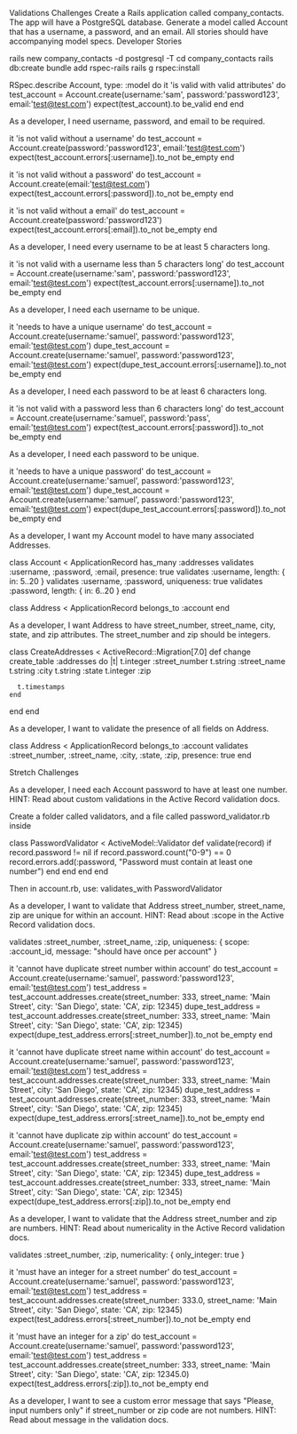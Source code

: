 Validations Challenges
Create a Rails application called company_contacts. The app will have a PostgreSQL database.
Generate a model called Account that has a username, a password, and an email.
All stories should have accompanying model specs.
Developer Stories

rails new company_contacts -d postgresql -T
cd company_contacts
rails db:create
bundle add rspec-rails
rails g rspec:install

RSpec.describe Account, type: :model do
  it 'is valid with valid attributes' do
    test_account = Account.create(username:'sam', password:'password123', email:'test@test.com')
    expect(test_account).to be_valid
  end
end

As a developer, I need username, password, and email to be required.

it 'is not valid without a username' do
    test_account = Account.create(password:'password123', email:'test@test.com')
    expect(test_account.errors[:username]).to_not be_empty
  end

  it 'is not valid without a password' do
    test_account = Account.create(email:'test@test.com')
    expect(test_account.errors[:password]).to_not be_empty
  end

  it 'is not valid without a email' do
    test_account = Account.create(password:'password123')
    expect(test_account.errors[:email]).to_not be_empty
  end

As a developer, I need every username to be at least 5 characters long.

it 'is not valid with a username less than 5 characters long' do
    test_account = Account.create(username:'sam', password:'password123', email:'test@test.com')
    expect(test_account.errors[:username]).to_not be_empty
  end

As a developer, I need each username to be unique.

it 'needs to have a unique username' do
    test_account = Account.create(username:'samuel', password:'password123', email:'test@test.com')
    dupe_test_account = Account.create(username:'samuel', password:'password123', email:'test@test.com')
    expect(dupe_test_account.errors[:username]).to_not be_empty
  end

As a developer, I need each password to be at least 6 characters long.

it 'is not valid with a password less than 6 characters long' do
    test_account = Account.create(username:'samuel', password:'pass', email:'test@test.com')
    expect(test_account.errors[:password]).to_not be_empty
  end

As a developer, I need each password to be unique.

it 'needs to have a unique password' do
    test_account = Account.create(username:'samuel', password:'password123', email:'test@test.com')
    dupe_test_account = Account.create(username:'samuel', password:'password123', email:'test@test.com')
    expect(dupe_test_account.errors[:password]).to_not be_empty
  end

As a developer, I want my Account model to have many associated Addresses.

class Account < ApplicationRecord
    has_many :addresses
    validates :username, :password, :email, presence: true
    validates :username, length: { in: 5..20 }
    validates :username, :password, uniqueness: true
    validates :password, length: { in: 6..20 }
end

class Address < ApplicationRecord
    belongs_to :account
end

As a developer, I want Address to have street_number, street_name, city, state, and zip attributes. The street_number and zip should be integers.

class CreateAddresses < ActiveRecord::Migration[7.0]
  def change
    create_table :addresses do |t|
      t.integer :street_number
      t.string :street_name
      t.string :city
      t.string :state
      t.integer :zip

      t.timestamps
    end
  end
end

As a developer, I want to validate the presence of all fields on Address.

class Address < ApplicationRecord
    belongs_to :account
    validates :street_number, :street_name, :city, :state, :zip, presence: true
end

Stretch Challenges

As a developer, I need each Account password to have at least one number.
HINT: Read about custom validations in the Active Record validation docs.

Create a folder called validators, and a file called password_validator.rb inside

class PasswordValidator <  ActiveModel::Validator
    def validate(record)
        if record.password != nil
            if record.password.count("0-9") == 0
                record.errors.add(:password, "Password must contain at least one number")
            end
        end
    end
end

Then in account.rb, use: 
validates_with PasswordValidator


As a developer, I want to validate that Address street_number, street_name, zip are unique for within an account.
HINT: Read about :scope in the Active Record validation docs.

validates :street_number, :street_name, :zip, uniqueness: { scope: :account_id, message: "should have once per account" }

it 'cannot have duplicate street number within account' do
    test_account = Account.create(username:'samuel', password:'password123', email:'test@test.com')
    test_address = test_account.addresses.create(street_number: 333, street_name: 'Main Street', city: 'San Diego', state: 'CA', zip: 12345)
    dupe_test_address = test_account.addresses.create(street_number: 333, street_name: 'Main Street', city: 'San Diego', state: 'CA', zip: 12345)
    expect(dupe_test_address.errors[:street_number]).to_not be_empty
  end

  it 'cannot have duplicate street name within account' do
    test_account = Account.create(username:'samuel', password:'password123', email:'test@test.com')
    test_address = test_account.addresses.create(street_number: 333, street_name: 'Main Street', city: 'San Diego', state: 'CA', zip: 12345)
    dupe_test_address = test_account.addresses.create(street_number: 333, street_name: 'Main Street', city: 'San Diego', state: 'CA', zip: 12345)
    expect(dupe_test_address.errors[:street_name]).to_not be_empty
  end

  it 'cannot have duplicate zip within account' do
    test_account = Account.create(username:'samuel', password:'password123', email:'test@test.com')
    test_address = test_account.addresses.create(street_number: 333, street_name: 'Main Street', city: 'San Diego', state: 'CA', zip: 12345)
    dupe_test_address = test_account.addresses.create(street_number: 333, street_name: 'Main Street', city: 'San Diego', state: 'CA', zip: 12345)
    expect(dupe_test_address.errors[:zip]).to_not be_empty
  end

As a developer, I want to validate that the Address street_number and zip are numbers.
HINT: Read about numericality in the Active Record validation docs.

validates :street_number, :zip, numericality: { only_integer: true }

it 'must have an integer for a street number' do
    test_account = Account.create(username:'samuel', password:'password123', email:'test@test.com')
    test_address = test_account.addresses.create(street_number: 333.0, street_name: 'Main Street', city: 'San Diego', state: 'CA', zip: 12345)
    expect(test_address.errors[:street_number]).to_not be_empty
  end

  it 'must have an integer for a zip' do
    test_account = Account.create(username:'samuel', password:'password123', email:'test@test.com')
    test_address = test_account.addresses.create(street_number: 333, street_name: 'Main Street', city: 'San Diego', state: 'CA', zip: 12345.0)
    expect(test_address.errors[:zip]).to_not be_empty
  end

As a developer, I want to see a custom error message that says "Please, input numbers only" if street_number or zip code are not numbers.
HINT: Read about message in the validation docs.


